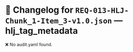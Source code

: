 # 📝 Changelog for `REQ-013-HLJ-Chunk_1-Item_3-v1.0.json` — **hlj_tag_metadata**

❌ No audit.yaml found.
